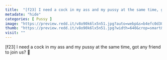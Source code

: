```yaml
---
title:  "[f23] I need a cock in my ass and my pussy at the same time, got any friend to join us? 🙈"
metadate: "hide"
categories: [ Pussy ]
image: "https://preview.redd.it/v8o90k6lx5n51.jpg?auto=webp&s=b4efc0d30ea52801cf26f7eb035bac9eda62e886"
thumb: "https://preview.redd.it/v8o90k6lx5n51.jpg?width=640&crop=smart&auto=webp&s=a7212f498dc79f6c69e75f5590baa1cf4f5bfa08"
visit: ""
---
```

[f23] I need a cock in my ass and my pussy at the same time, got any friend to join us? 🙈
